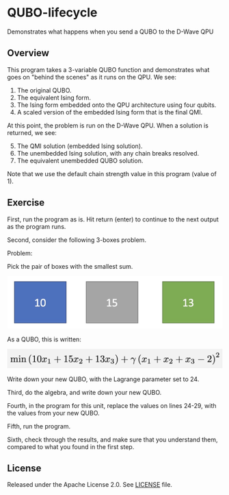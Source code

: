 # QUBO-lifecycle
Demonstrates what happens when you send a QUBO to the D-Wave QPU

## Overview

This program takes a 3-variable QUBO function and demonstrates what goes on 
"behind the scenes" as it runs on the QPU.  We see:

1. The original QUBO.
2. The equivalent Ising form.
3. The Ising form embedded onto the QPU architecture using four qubits.
4. A scaled version of the embedded Ising form that is the final QMI.

At this point, the problem is run on the D-Wave QPU.  When a solution is 
returned, we see:

5. The QMI solution (embedded Ising solution).
6. The unembedded Ising solution, with any chain breaks resolved.
7. The equivalent unembedded QUBO solution.

Note that we use the default chain strength value in this program (value of 1).  

## Exercise

First, run the program as is.  Hit return (enter) to continue to the next 
output as the program runs.

Second, consider the following 3-boxes problem.

Problem:

Pick the pair of boxes with the smallest sum.

![3-boxes problem](readme_imgs/basic_problem.png "3-boxes problem")

As a QUBO, this is written:

![3-boxes QUBO](readme_imgs/basic_qubo.png "3-boxes QUBO")

Write down your new QUBO, with the Lagrange parameter set to 24.

Third, do the algebra, and write down your new QUBO.

Fourth, in the program for this unit, replace the values on lines 24-29, with 
the values from your new QUBO.

Fifth, run the program.

Sixth, check through the results, and make sure that you understand them,
compared to what you found in the first step.

## License

Released under the Apache License 2.0. See [LICENSE](LICENSE) file.
